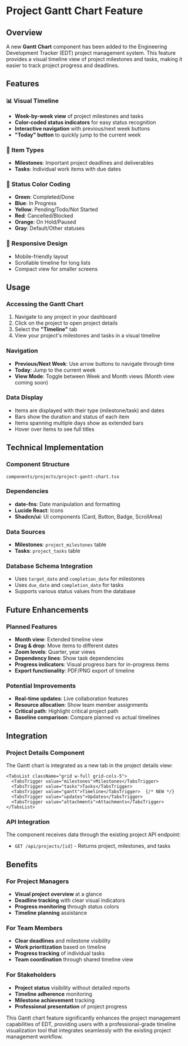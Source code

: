# Project Gantt Chart Feature

## Overview

A new **Gantt Chart** component has been added to the Engineering Development Tracker (EDT) project management system. This feature provides a visual timeline view of project milestones and tasks, making it easier to track project progress and deadlines.

## Features

### 📊 Visual Timeline
- **Week-by-week view** of project milestones and tasks
- **Color-coded status indicators** for easy status recognition
- **Interactive navigation** with previous/next week buttons
- **"Today" button** to quickly jump to the current week

### 🎯 Item Types
- **Milestones**: Important project deadlines and deliverables
- **Tasks**: Individual work items with due dates

### 🎨 Status Color Coding
- **Green**: Completed/Done
- **Blue**: In Progress
- **Yellow**: Pending/Todo/Not Started
- **Red**: Cancelled/Blocked
- **Orange**: On Hold/Paused
- **Gray**: Default/Other statuses

### 📱 Responsive Design
- Mobile-friendly layout
- Scrollable timeline for long lists
- Compact view for smaller screens

## Usage

### Accessing the Gantt Chart
1. Navigate to any project in your dashboard
2. Click on the project to open project details
3. Select the **"Timeline"** tab
4. View your project's milestones and tasks in a visual timeline

### Navigation
- **Previous/Next Week**: Use arrow buttons to navigate through time
- **Today**: Jump to the current week
- **View Mode**: Toggle between Week and Month views (Month view coming soon)

### Data Display
- Items are displayed with their type (milestone/task) and dates
- Bars show the duration and status of each item
- Items spanning multiple days show as extended bars
- Hover over items to see full titles

## Technical Implementation

### Component Structure
```
components/projects/project-gantt-chart.tsx
```

### Dependencies
- **date-fns**: Date manipulation and formatting
- **Lucide React**: Icons
- **Shadcn/ui**: UI components (Card, Button, Badge, ScrollArea)

### Data Sources
- **Milestones**: `project_milestones` table
- **Tasks**: `project_tasks` table

### Database Schema Integration
- Uses `target_date` and `completion_date` for milestones
- Uses `due_date` and `completion_date` for tasks
- Supports various status values from the database

## Future Enhancements

### Planned Features
- **Month view**: Extended timeline view
- **Drag & drop**: Move items to different dates
- **Zoom levels**: Quarter, year views
- **Dependency lines**: Show task dependencies
- **Progress indicators**: Visual progress bars for in-progress items
- **Export functionality**: PDF/PNG export of timeline

### Potential Improvements
- **Real-time updates**: Live collaboration features
- **Resource allocation**: Show team member assignments
- **Critical path**: Highlight critical project path
- **Baseline comparison**: Compare planned vs actual timelines

## Integration

### Project Details Component
The Gantt chart is integrated as a new tab in the project details view:

```tsx
<TabsList className="grid w-full grid-cols-5">
  <TabsTrigger value="milestones">Milestones</TabsTrigger>
  <TabsTrigger value="tasks">Tasks</TabsTrigger>
  <TabsTrigger value="gantt">Timeline</TabsTrigger>  {/* NEW */}
  <TabsTrigger value="updates">Updates</TabsTrigger>
  <TabsTrigger value="attachments">Attachments</TabsTrigger>
</TabsList>
```

### API Integration
The component receives data through the existing project API endpoint:
- `GET /api/projects/[id]` - Returns project, milestones, and tasks

## Benefits

### For Project Managers
- **Visual project overview** at a glance
- **Deadline tracking** with clear visual indicators
- **Progress monitoring** through status colors
- **Timeline planning** assistance

### For Team Members
- **Clear deadlines** and milestone visibility
- **Work prioritization** based on timeline
- **Progress tracking** of individual tasks
- **Team coordination** through shared timeline view

### For Stakeholders
- **Project status** visibility without detailed reports
- **Timeline adherence** monitoring
- **Milestone achievement** tracking
- **Professional presentation** of project progress

This Gantt chart feature significantly enhances the project management capabilities of EDT, providing users with a professional-grade timeline visualization tool that integrates seamlessly with the existing project management workflow.
